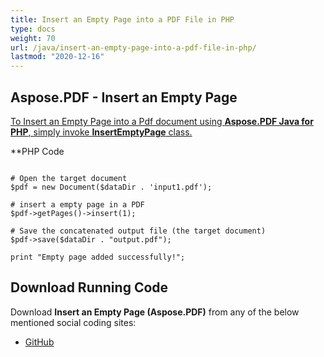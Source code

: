 ```yaml
---
title: Insert an Empty Page into a PDF File in PHP
type: docs
weight: 70
url: /java/insert-an-empty-page-into-a-pdf-file-in-php/
lastmod: "2020-12-16"
---
```



## Aspose.PDF - Insert an Empty Page
<ins>To Insert an Empty Page into a Pdf document using **Aspose.PDF Java for PHP**, simply invoke **InsertEmptyPage** class.

**PHP Code
```

# Open the target document
$pdf = new Document($dataDir . 'input1.pdf');

# insert a empty page in a PDF
$pdf->getPages()->insert(1);

# Save the concatenated output file (the target document)
$pdf->save($dataDir . "output.pdf");

print "Empty page added successfully!";

```


## Download Running Code
Download **Insert an Empty Page (Aspose.PDF)** from any of the below mentioned social coding sites:

- [GitHub](https://github.com/aspose-pdf/Aspose.PDF-for-Java/blob/master/Plugins/Aspose_Pdf_Java_for_PHP/src/Aspose/Pdf/WorkingWithPages/InsertEmptyPage.php)
